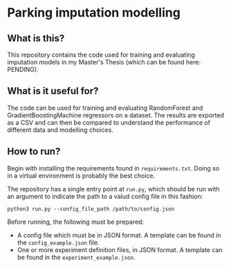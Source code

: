 # Parking imputation modelling

## What is this?
This repository contains the code used for training and evaluating imputation models in my Master's Thesis (which can be
 found here: PENDING).

## What is it useful for?
The code can be used for training and evaluating RandomForest and GradientBoostingMachine regressors on a dataset. The 
results are exported as a CSV and can then be compared to understand the performance of different data and modelling 
choices.

## How to run?
Begin with installing the requirements found in `requirements.txt`. Doing so in a virtual environment is probably the best
choice.

The repository has a single entry point at `run.py`, which should be run with an argument to indicate the path to a 
valud config file in this fashion:

`python3 run.py --config_file_path /path/to/config.json`

Before running, the following must be prepared:
 * A config file which must be in JSON format. A template can be found in the `config_example.json`
 file.
 * One or more experiment definition files, in JSON format. A template can be found in the `experiment_example.json`.




